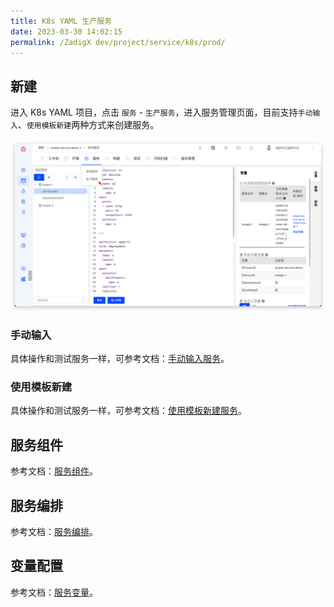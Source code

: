 ```yaml
---
title: K8s YAML 生产服务
date: 2023-03-30 14:02:15
permalink: /ZadigX dev/project/service/k8s/prod/
---
```


## 新建

进入 K8s YAML 项目，点击 `服务` - `生产服务`，进入服务管理页面，目前支持`手动输入`、`使用模板新建`两种方式来创建服务。

![创建服务](../_images/create_k8s_service_prod.png)

### 手动输入

具体操作和测试服务一样，可参考文档：[手动输入服务](/ZadigX%20dev/project/service/k8s/#手工输入服务)。

### 使用模板新建

具体操作和测试服务一样，可参考文档：[使用模板新建服务](/ZadigX%20dev/project/service/k8s/#使用模板新建服务)。

## 服务组件

参考文档：[服务组件](/ZadigX%20dev/project/service/module/)。

## 服务编排

参考文档：[服务编排](/ZadigX%20dev/project/service/k8s/#服务编排)。

## 变量配置

参考文档：[服务变量](/Zadig%20v1.18.0/project/service/variable/)。
